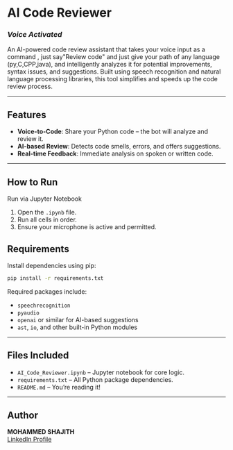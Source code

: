 # **AI Code Reviewer**  
### _Voice Activated_

An AI-powered code review assistant that takes your voice input as a command , just say"Review code" and just give your path of any language (py,C,CPP,java), and intelligently analyzes it for potential improvements, syntax issues, and suggestions. Built using speech recognition and natural language processing libraries, this tool simplifies and speeds up the code review process.

---

##  Features

-  **Voice-to-Code**: Share your Python code – the bot will analyze and review it.
-  **AI-based Review**: Detects code smells, errors, and offers suggestions.
-  **Real-time Feedback**: Immediate analysis on spoken or written code.

---

## How to Run

 Run via Jupyter Notebook
1. Open the `.ipynb` file.
2. Run all cells in order.
3. Ensure your microphone is active and permitted.

##  Requirements

Install dependencies using pip:
```bash
pip install -r requirements.txt
```

Required packages include:
- `speechrecognition`
- `pyaudio`
- `openai` or similar for AI-based suggestions
- `ast`, `io`, and other built-in Python modules

---

##  Files Included

- `AI_Code_Reviewer.ipynb` – Jupyter notebook for core logic.
- `requirements.txt` – All Python package dependencies.
- `README.md` – You’re reading it!

---

##  Author

**MOHAMMED SHAJITH**  
[LinkedIn Profile](https://www.linkedin.com/in/shajith-a-32aaa6287?utm_source=share&utm_campaign=share_via&utm_content=profile&utm_medium=android_app)
